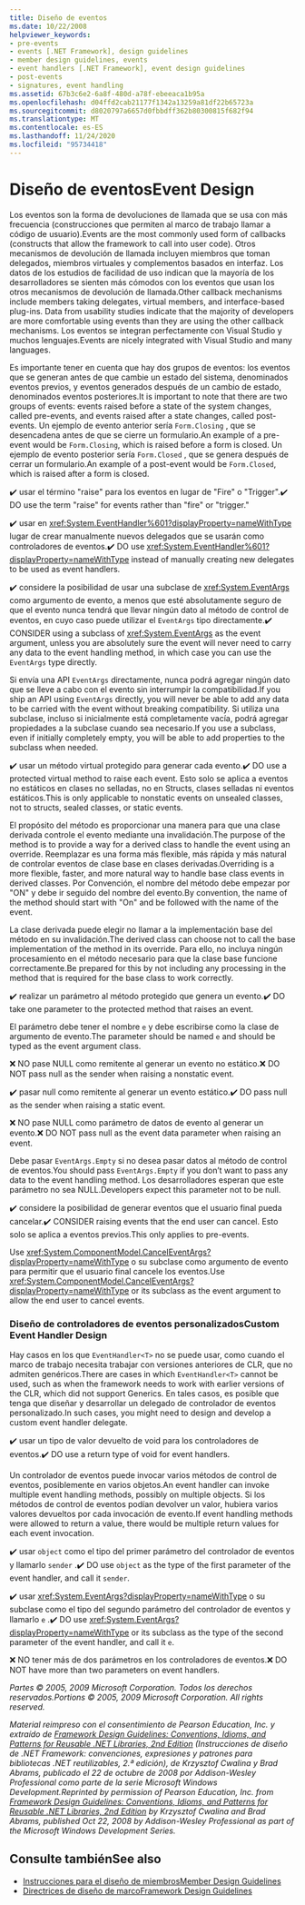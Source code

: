 ```yaml
---
title: Diseño de eventos
ms.date: 10/22/2008
helpviewer_keywords:
- pre-events
- events [.NET Framework], design guidelines
- member design guidelines, events
- event handlers [.NET Framework], event design guidelines
- post-events
- signatures, event handling
ms.assetid: 67b3c6e2-6a8f-480d-a78f-ebeeaca1b95a
ms.openlocfilehash: d04ffd2cab21177f1342a13259a81df22b65723a
ms.sourcegitcommit: d8020797a6657d0fbbdff362b80300815f682f94
ms.translationtype: MT
ms.contentlocale: es-ES
ms.lasthandoff: 11/24/2020
ms.locfileid: "95734418"
---
```

# <a name="event-design"></a><span data-ttu-id="08ef4-102">Diseño de eventos</span><span class="sxs-lookup"><span data-stu-id="08ef4-102">Event Design</span></span>

<span data-ttu-id="08ef4-103">Los eventos son la forma de devoluciones de llamada que se usa con más frecuencia (construcciones que permiten al marco de trabajo llamar a código de usuario).</span><span class="sxs-lookup"><span data-stu-id="08ef4-103">Events are the most commonly used form of callbacks (constructs that allow the framework to call into user code).</span></span> <span data-ttu-id="08ef4-104">Otros mecanismos de devolución de llamada incluyen miembros que toman delegados, miembros virtuales y complementos basados en interfaz. Los datos de los estudios de facilidad de uso indican que la mayoría de los desarrolladores se sienten más cómodos con los eventos que usan los otros mecanismos de devolución de llamada.</span><span class="sxs-lookup"><span data-stu-id="08ef4-104">Other callback mechanisms include members taking delegates, virtual members, and interface-based plug-ins. Data from usability studies indicate that the majority of developers are more comfortable using events than they are using the other callback mechanisms.</span></span> <span data-ttu-id="08ef4-105">Los eventos se integran perfectamente con Visual Studio y muchos lenguajes.</span><span class="sxs-lookup"><span data-stu-id="08ef4-105">Events are nicely integrated with Visual Studio and many languages.</span></span>

 <span data-ttu-id="08ef4-106">Es importante tener en cuenta que hay dos grupos de eventos: los eventos que se generan antes de que cambie un estado del sistema, denominados eventos previos, y eventos generados después de un cambio de estado, denominados eventos posteriores.</span><span class="sxs-lookup"><span data-stu-id="08ef4-106">It is important to note that there are two groups of events: events raised before a state of the system changes, called pre-events, and events raised after a state changes, called post-events.</span></span> <span data-ttu-id="08ef4-107">Un ejemplo de evento anterior sería `Form.Closing` , que se desencadena antes de que se cierre un formulario.</span><span class="sxs-lookup"><span data-stu-id="08ef4-107">An example of a pre-event would be `Form.Closing`, which is raised before a form is closed.</span></span> <span data-ttu-id="08ef4-108">Un ejemplo de evento posterior sería `Form.Closed` , que se genera después de cerrar un formulario.</span><span class="sxs-lookup"><span data-stu-id="08ef4-108">An example of a post-event would be `Form.Closed`, which is raised after a form is closed.</span></span>

 <span data-ttu-id="08ef4-109">✔️ usar el término "raise" para los eventos en lugar de "Fire" o "Trigger".</span><span class="sxs-lookup"><span data-stu-id="08ef4-109">✔️ DO use the term "raise" for events rather than "fire" or "trigger."</span></span>

 <span data-ttu-id="08ef4-110">✔️ usar en <xref:System.EventHandler%601?displayProperty=nameWithType> lugar de crear manualmente nuevos delegados que se usarán como controladores de eventos.</span><span class="sxs-lookup"><span data-stu-id="08ef4-110">✔️ DO use <xref:System.EventHandler%601?displayProperty=nameWithType> instead of manually creating new delegates to be used as event handlers.</span></span>

 <span data-ttu-id="08ef4-111">✔️ considere la posibilidad de usar una subclase de <xref:System.EventArgs> como argumento de evento, a menos que esté absolutamente seguro de que el evento nunca tendrá que llevar ningún dato al método de control de eventos, en cuyo caso puede utilizar el `EventArgs` tipo directamente.</span><span class="sxs-lookup"><span data-stu-id="08ef4-111">✔️ CONSIDER using a subclass of <xref:System.EventArgs> as the event argument, unless you are absolutely sure the event will never need to carry any data to the event handling method, in which case you can use the `EventArgs` type directly.</span></span>

 <span data-ttu-id="08ef4-112">Si envía una API `EventArgs` directamente, nunca podrá agregar ningún dato que se lleve a cabo con el evento sin interrumpir la compatibilidad.</span><span class="sxs-lookup"><span data-stu-id="08ef4-112">If you ship an API using `EventArgs` directly, you will never be able to add any data to be carried with the event without breaking compatibility.</span></span> <span data-ttu-id="08ef4-113">Si utiliza una subclase, incluso si inicialmente está completamente vacía, podrá agregar propiedades a la subclase cuando sea necesario.</span><span class="sxs-lookup"><span data-stu-id="08ef4-113">If you use a subclass, even if initially completely empty, you will be able to add properties to the subclass when needed.</span></span>

 <span data-ttu-id="08ef4-114">✔️ usar un método virtual protegido para generar cada evento.</span><span class="sxs-lookup"><span data-stu-id="08ef4-114">✔️ DO use a protected virtual method to raise each event.</span></span> <span data-ttu-id="08ef4-115">Esto solo se aplica a eventos no estáticos en clases no selladas, no en Structs, clases selladas ni eventos estáticos.</span><span class="sxs-lookup"><span data-stu-id="08ef4-115">This is only applicable to nonstatic events on unsealed classes, not to structs, sealed classes, or static events.</span></span>

 <span data-ttu-id="08ef4-116">El propósito del método es proporcionar una manera para que una clase derivada controle el evento mediante una invalidación.</span><span class="sxs-lookup"><span data-stu-id="08ef4-116">The purpose of the method is to provide a way for a derived class to handle the event using an override.</span></span> <span data-ttu-id="08ef4-117">Reemplazar es una forma más flexible, más rápida y más natural de controlar eventos de clase base en clases derivadas.</span><span class="sxs-lookup"><span data-stu-id="08ef4-117">Overriding is a more flexible, faster, and more natural way to handle base class events in derived classes.</span></span> <span data-ttu-id="08ef4-118">Por Convención, el nombre del método debe empezar por "ON" y debe ir seguido del nombre del evento.</span><span class="sxs-lookup"><span data-stu-id="08ef4-118">By convention, the name of the method should start with "On" and be followed with the name of the event.</span></span>

 <span data-ttu-id="08ef4-119">La clase derivada puede elegir no llamar a la implementación base del método en su invalidación.</span><span class="sxs-lookup"><span data-stu-id="08ef4-119">The derived class can choose not to call the base implementation of the method in its override.</span></span> <span data-ttu-id="08ef4-120">Para ello, no incluya ningún procesamiento en el método necesario para que la clase base funcione correctamente.</span><span class="sxs-lookup"><span data-stu-id="08ef4-120">Be prepared for this by not including any processing in the method that is required for the base class to work correctly.</span></span>

 <span data-ttu-id="08ef4-121">✔️ realizar un parámetro al método protegido que genera un evento.</span><span class="sxs-lookup"><span data-stu-id="08ef4-121">✔️ DO take one parameter to the protected method that raises an event.</span></span>

 <span data-ttu-id="08ef4-122">El parámetro debe tener el nombre `e` y debe escribirse como la clase de argumento de evento.</span><span class="sxs-lookup"><span data-stu-id="08ef4-122">The parameter should be named `e` and should be typed as the event argument class.</span></span>

 <span data-ttu-id="08ef4-123">❌ NO pase NULL como remitente al generar un evento no estático.</span><span class="sxs-lookup"><span data-stu-id="08ef4-123">❌ DO NOT pass null as the sender when raising a nonstatic event.</span></span>

 <span data-ttu-id="08ef4-124">✔️ pasar null como remitente al generar un evento estático.</span><span class="sxs-lookup"><span data-stu-id="08ef4-124">✔️ DO pass null as the sender when raising a static event.</span></span>

 <span data-ttu-id="08ef4-125">❌ NO pase NULL como parámetro de datos de evento al generar un evento.</span><span class="sxs-lookup"><span data-stu-id="08ef4-125">❌ DO NOT pass null as the event data parameter when raising an event.</span></span>

 <span data-ttu-id="08ef4-126">Debe pasar `EventArgs.Empty` si no desea pasar datos al método de control de eventos.</span><span class="sxs-lookup"><span data-stu-id="08ef4-126">You should pass `EventArgs.Empty` if you don’t want to pass any data to the event handling method.</span></span> <span data-ttu-id="08ef4-127">Los desarrolladores esperan que este parámetro no sea NULL.</span><span class="sxs-lookup"><span data-stu-id="08ef4-127">Developers expect this parameter not to be null.</span></span>

 <span data-ttu-id="08ef4-128">✔️ considere la posibilidad de generar eventos que el usuario final pueda cancelar.</span><span class="sxs-lookup"><span data-stu-id="08ef4-128">✔️ CONSIDER raising events that the end user can cancel.</span></span> <span data-ttu-id="08ef4-129">Esto solo se aplica a eventos previos.</span><span class="sxs-lookup"><span data-stu-id="08ef4-129">This only applies to pre-events.</span></span>

 <span data-ttu-id="08ef4-130">Use <xref:System.ComponentModel.CancelEventArgs?displayProperty=nameWithType> o su subclase como argumento de evento para permitir que el usuario final cancele los eventos.</span><span class="sxs-lookup"><span data-stu-id="08ef4-130">Use <xref:System.ComponentModel.CancelEventArgs?displayProperty=nameWithType> or its subclass as the event argument to allow the end user to cancel events.</span></span>

### <a name="custom-event-handler-design"></a><span data-ttu-id="08ef4-131">Diseño de controladores de eventos personalizados</span><span class="sxs-lookup"><span data-stu-id="08ef4-131">Custom Event Handler Design</span></span>

 <span data-ttu-id="08ef4-132">Hay casos en los que `EventHandler<T>` no se puede usar, como cuando el marco de trabajo necesita trabajar con versiones anteriores de CLR, que no admiten genéricos.</span><span class="sxs-lookup"><span data-stu-id="08ef4-132">There are cases in which `EventHandler<T>` cannot be used, such as when the framework needs to work with earlier versions of the CLR, which did not support Generics.</span></span> <span data-ttu-id="08ef4-133">En tales casos, es posible que tenga que diseñar y desarrollar un delegado de controlador de eventos personalizado.</span><span class="sxs-lookup"><span data-stu-id="08ef4-133">In such cases, you might need to design and develop a custom event handler delegate.</span></span>

 <span data-ttu-id="08ef4-134">✔️ usar un tipo de valor devuelto de void para los controladores de eventos.</span><span class="sxs-lookup"><span data-stu-id="08ef4-134">✔️ DO use a return type of void for event handlers.</span></span>

 <span data-ttu-id="08ef4-135">Un controlador de eventos puede invocar varios métodos de control de eventos, posiblemente en varios objetos.</span><span class="sxs-lookup"><span data-stu-id="08ef4-135">An event handler can invoke multiple event handling methods, possibly on multiple objects.</span></span> <span data-ttu-id="08ef4-136">Si los métodos de control de eventos podían devolver un valor, hubiera varios valores devueltos por cada invocación de evento.</span><span class="sxs-lookup"><span data-stu-id="08ef4-136">If event handling methods were allowed to return a value, there would be multiple return values for each event invocation.</span></span>

 <span data-ttu-id="08ef4-137">✔️ usar `object` como el tipo del primer parámetro del controlador de eventos y llamarlo `sender` .</span><span class="sxs-lookup"><span data-stu-id="08ef4-137">✔️ DO use `object` as the type of the first parameter of the event handler, and call it `sender`.</span></span>

 <span data-ttu-id="08ef4-138">✔️ usar <xref:System.EventArgs?displayProperty=nameWithType> o su subclase como el tipo del segundo parámetro del controlador de eventos y llamarlo `e` .</span><span class="sxs-lookup"><span data-stu-id="08ef4-138">✔️ DO use <xref:System.EventArgs?displayProperty=nameWithType> or its subclass as the type of the second parameter of the event handler, and call it `e`.</span></span>

 <span data-ttu-id="08ef4-139">❌ NO tener más de dos parámetros en los controladores de eventos.</span><span class="sxs-lookup"><span data-stu-id="08ef4-139">❌ DO NOT have more than two parameters on event handlers.</span></span>

 <span data-ttu-id="08ef4-140">*Partes © 2005, 2009 Microsoft Corporation. Todos los derechos reservados.*</span><span class="sxs-lookup"><span data-stu-id="08ef4-140">*Portions © 2005, 2009 Microsoft Corporation. All rights reserved.*</span></span>

 <span data-ttu-id="08ef4-141">*Material reimpreso con el consentimiento de Pearson Education, Inc. y extraído de [Framework Design Guidelines: Conventions, Idioms, and Patterns for Reusable .NET Libraries, 2nd Edition](https://www.informit.com/store/framework-design-guidelines-conventions-idioms-and-9780321545619) (Instrucciones de diseño de .NET Framework: convenciones, expresiones y patrones para bibliotecas .NET reutilizables, 2.ª edición), de Krzysztof Cwalina y Brad Abrams, publicado el 22 de octubre de 2008 por Addison-Wesley Professional como parte de la serie Microsoft Windows Development.*</span><span class="sxs-lookup"><span data-stu-id="08ef4-141">*Reprinted by permission of Pearson Education, Inc. from [Framework Design Guidelines: Conventions, Idioms, and Patterns for Reusable .NET Libraries, 2nd Edition](https://www.informit.com/store/framework-design-guidelines-conventions-idioms-and-9780321545619) by Krzysztof Cwalina and Brad Abrams, published Oct 22, 2008 by Addison-Wesley Professional as part of the Microsoft Windows Development Series.*</span></span>

## <a name="see-also"></a><span data-ttu-id="08ef4-142">Consulte también</span><span class="sxs-lookup"><span data-stu-id="08ef4-142">See also</span></span>

- [<span data-ttu-id="08ef4-143">Instrucciones para el diseño de miembros</span><span class="sxs-lookup"><span data-stu-id="08ef4-143">Member Design Guidelines</span></span>](member.md)
- [<span data-ttu-id="08ef4-144">Directrices de diseño de marco</span><span class="sxs-lookup"><span data-stu-id="08ef4-144">Framework Design Guidelines</span></span>](index.md)
